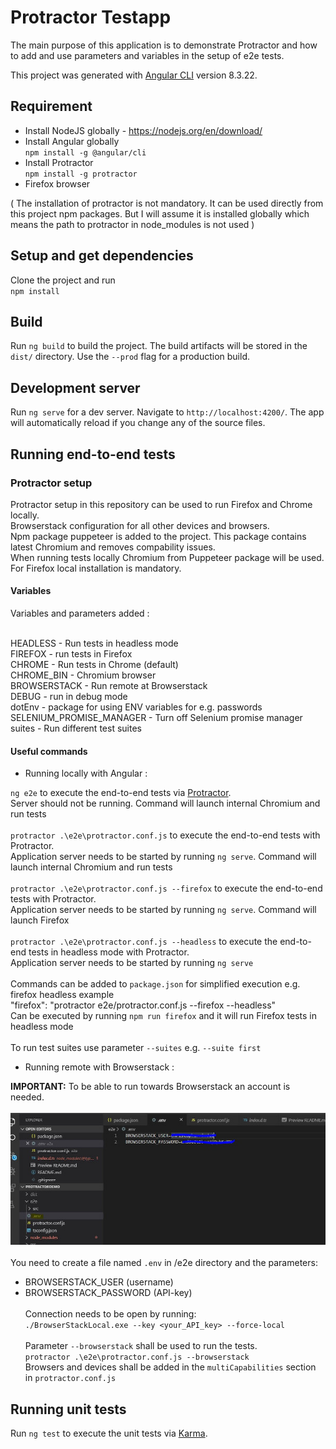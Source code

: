 # Protractor Testapp

The main purpose of this application is to demonstrate Protractor and how to add and use parameters and variables in the setup of e2e tests.

This project was generated with [Angular CLI](https://github.com/angular/angular-cli) version 8.3.22.

## Requirement

* Install NodeJS globally - https://nodejs.org/en/download/
* Install Angular globally  
    ```npm install -g @angular/cli```
* Install Protractor  
    ```npm install -g protractor```
* Firefox browser

( The installation of protractor is not mandatory. It can be used directly from this project npm packages. 
But I will assume it is installed globally which means the path to protractor in node_modules is not used )

## Setup and get dependencies

Clone the project and run  
    ```npm install```

## Build

Run `ng build` to build the project. The build artifacts will be stored in the `dist/` directory. Use the `--prod` flag for a production build.

## Development server

Run `ng serve` for a dev server. Navigate to `http://localhost:4200/`. The app will automatically reload if you change any of the source files.

## Running end-to-end tests

### Protractor setup

Protractor setup in this repository can be used to run Firefox and Chrome locally.<br />
Browserstack configuration for all other devices and browsers.<br />
Npm package puppeteer is added to the project. This package contains latest Chromium and removes compability issues.<br />
When running tests locally Chromium from Puppeteer package will be used. <br />
For Firefox local installation is mandatory.

#### Variables
Variables and parameters added : <br /><br />

HEADLESS - Run tests in headless mode<br />
FIREFOX - run tests in Firefox<br />
CHROME - Run tests in Chrome (default)<br />
CHROME_BIN - Chromium browser<br />
BROWSERSTACK - Run remote at Browserstack<br />
DEBUG - run in debug mode<br />
dotEnv - package for using ENV variables for e.g. passwords<br />
SELENIUM_PROMISE_MANAGER - Turn off Selenium promise manager<br />
suites - Run different test suites

#### Useful commands

* Running locally with Angular :

`ng e2e` to execute the end-to-end tests via [Protractor](http://www.protractortest.org/).<br />
Server should not be running. Command will launch internal Chromium and run tests<br /><br />
`protractor .\e2e\protractor.conf.js` to execute the end-to-end tests with Protractor.<br />
Application server needs to be started by running `ng serve`. Command will launch internal Chromium and run tests<br /><br />
`protractor .\e2e\protractor.conf.js --firefox` to execute the end-to-end tests with Protractor.<br />
Application server needs to be started by running `ng serve`. Command will launch Firefox<br /><br />
`protractor .\e2e\protractor.conf.js --headless` to execute the end-to-end tests in headless mode with Protractor.<br />
Application server needs to be started by running `ng serve`<br /><br />
Commands can be added to `package.json` for simplified execution e.g. firefox headless example<br />
"firefox": "protractor e2e/protractor.conf.js --firefox --headless"<br />
Can be executed by running `npm run firefox` and it will run Firefox tests in headless mode<br /><br />
To run test suites use parameter `--suites` e.g. `--suite first`<br />
* Running remote with Browserstack :

__IMPORTANT:__ To be able to run towards Browserstack an account is needed.<br /><br />
![env](pic1.jpg)<br /><br />
You need to create a file named `.env` in /e2e directory and the parameters: <br />
* BROWSERSTACK_USER (username)
* BROWSERSTACK_PASSWORD (API-key)<br /><br />
Connection needs to be open by running:<br />
`./BrowserStackLocal.exe --key <your_API_key> --force-local` <br /><br />
Parameter `--browserstack` shall be used to run the tests. <br />
`protractor .\e2e\protractor.conf.js --browserstack`<br />
Browsers and devices shall be added in the `multiCapabilities` section in `protractor.conf.js`


## Running unit tests

Run `ng test` to execute the unit tests via [Karma](https://karma-runner.github.io).

